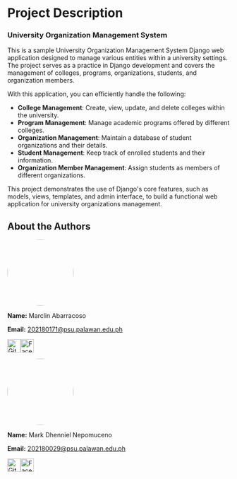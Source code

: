 # Project Description

### University Organization Management System

This is a sample University Organization Management System Django web application designed to manage various entities within a university settings. The project serves as a practice in Django development and covers the management of colleges, programs, organizations, students, and organization members.

With this application, you can efficiently handle the following:

- **College Management**: Create, view, update, and delete colleges within the university.
- **Program Management**: Manage academic programs offered by different colleges.
- **Organization Management**: Maintain a database of student organizations and their details.
- **Student Management**: Keep track of enrolled students and their information.
- **Organization Member Management**: Assign students as members of different organizations.

This project demonstrates the use of Django's core features, such as models, views, templates, and admin interface, to build a functional web application for university organizations management.


## About the Authors

<img src="https://avatars.githubusercontent.com/u/132127108?s=400&u=b968b07daba061e7a3a50f3f2b75e04b7067443d&v=4" width="150" style="border-radius:50%" alt="">

**Name:** Marclin Abarracoso

**Email:** 202180171@psu.palawan.edu.ph

<a href="https://github.com/m-clin"> <img src="https://github.com/gauravghongde/social-icons/blob/master/PNG/Color/Github.png?raw=true" alt="Github icon" width="30"></a><a href="https://web.facebook.com/c.marclin"><img src="https://github.com/gauravghongde/social-icons/blob/master/PNG/Color/Facebook.png?raw=true" alt="Facebook icon" width="30"></a>

<img src="https://avatars.githubusercontent.com/u/73686027?v=4" width="150" style="border-radius:50%" alt="">

**Name:** Mark Dhenniel Nepomuceno

**Email:** 202180029@psu.palawan.edu.ph

<a href="https://github.com/iAmRangz"> <img src="https://github.com/gauravghongde/social-icons/blob/master/PNG/Color/Github.png?raw=true" alt="Github icon" width="30"></a><a href="https://www.facebook.com/iAmRangz"><img src="https://github.com/gauravghongde/social-icons/blob/master/PNG/Color/Facebook.png?raw=true" alt="Facebook icon" width="30"></a>
